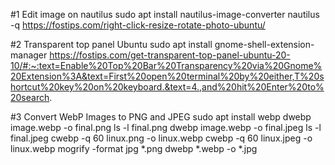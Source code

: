 #1 Edit image on nautilus
  sudo apt install nautilus-image-converter
  nautilus -q
https://fostips.com/right-click-resize-rotate-photo-ubuntu/

#2 Transparent top panel Ubuntu
  sudo apt install gnome-shell-extension-manager
  https://fostips.com/get-transparent-top-panel-ubuntu-20-10/#:~:text=Enable%20Top%20Bar%20Transparency%20via%20Gnome%20Extension%3A&text=First%20open%20terminal%20by%20either,T%20shortcut%20key%20on%20keyboard.&text=4.,and%20hit%20Enter%20to%20search.
  
#3 Convert WebP Images to PNG and JPEG
  sudo apt install webp
  dwebp image.webp -o final.png
  ls -l final.png
  dwebp image.webp -o final.jpeg
  ls -l final.jpeg
  cwebp -q 60 linux.png -o linux.webp
  cwebp -q 60 linux.jpeg -o linux.webp
  mogrify -format jpg *.png
  dwebp *.webp -o *.jpg
